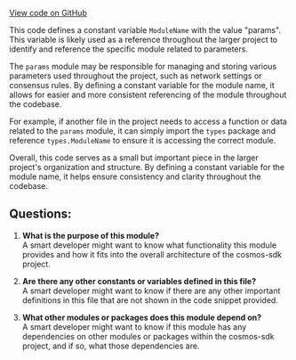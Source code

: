 [View code on GitHub](https://github.com/cosmos/cosmos-sdk/blob/main/x/params/types/keys.go)

This code defines a constant variable `ModuleName` with the value "params". This variable is likely used as a reference throughout the larger project to identify and reference the specific module related to parameters. 

The `params` module may be responsible for managing and storing various parameters used throughout the project, such as network settings or consensus rules. By defining a constant variable for the module name, it allows for easier and more consistent referencing of the module throughout the codebase. 

For example, if another file in the project needs to access a function or data related to the `params` module, it can simply import the `types` package and reference `types.ModuleName` to ensure it is accessing the correct module. 

Overall, this code serves as a small but important piece in the larger project's organization and structure. By defining a constant variable for the module name, it helps ensure consistency and clarity throughout the codebase.
## Questions: 
 1. **What is the purpose of this module?**\
A smart developer might want to know what functionality this module provides and how it fits into the overall architecture of the cosmos-sdk project.

2. **Are there any other constants or variables defined in this file?**\
A smart developer might want to know if there are any other important definitions in this file that are not shown in the code snippet provided.

3. **What other modules or packages does this module depend on?**\
A smart developer might want to know if this module has any dependencies on other modules or packages within the cosmos-sdk project, and if so, what those dependencies are.